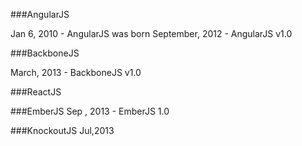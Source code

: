 

###AngularJS

Jan 6, 2010 - AngularJS was born 
September, 2012 - AngularJS v1.0

###BackboneJS

March, 2013 - BackboneJS v1.0

###ReactJS


###EmberJS
Sep , 2013 - EmberJS 1.0

###KnockoutJS
Jul,2013


